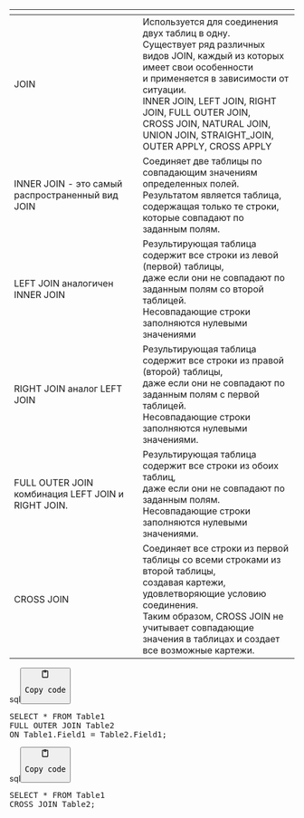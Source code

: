 <table>
<thead>
<tr>
<th></th>
<th></th>
</tr>
</thead>
<tbody>
<tr>
<td>JOIN</td>
<td>Используется для соединения двух таблиц в одну.<br>Существует ряд различных видов JOIN, каждый из которых имеет свои особенности<br>и применяется в зависимости от ситуации.<br>INNER JOIN, LEFT JOIN, RIGHT JOIN, FULL OUTER JOIN,<br>CROSS JOIN, NATURAL JOIN, UNION JOIN, STRAIGHT_JOIN, OUTER APPLY, CROSS APPLY</td>
</tr>
<tr>
<td>INNER JOIN - это самый распространенный вид JOIN</td>
<td>Соединяет две таблицы по совпадающим значениям определенных полей.<br>Результатом является таблица, содержащая только те строки,<br>которые совпадают по заданным полям.</td>
</tr>
<tr>
<td>LEFT JOIN аналогичен INNER JOIN</td>
<td>Результирующая таблица содержит все строки из левой (первой) таблицы,<br>даже если они не совпадают по заданным полям со второй таблицей.<br>Несовпадающие строки заполняются нулевыми значениями</td>
</tr>
<tr>
<td>RIGHT JOIN аналог LEFT JOIN</td>
<td>Результирующая таблица содержит все строки из правой (второй) таблицы,<br>даже если они не совпадают по заданным полям с первой таблицей.<br>Несовпадающие строки заполняются нулевыми значениями.</td>
</tr>
<tr>
<td>FULL OUTER JOIN комбинация LEFT JOIN и RIGHT JOIN.</td>
<td>Результирующая таблица содержит все строки из обоих таблиц,<br>даже если они не совпадают по заданным полям.<br>Несовпадающие строки заполняются нулевыми значениями.</td>
</tr>
<tr>
<td>CROSS JOIN</td>
<td>Cоединяет все строки из первой таблицы со всеми строками из второй таблицы,<br>создавая картежи, удовлетворяющие условию соединения.<br>Таким образом, CROSS JOIN не учитывает совпадающие<br>значения в таблицах и создает все возможные картежи.</td>
</tr>
</tbody>
</table>
<div class="code-element"><div class="lang-line"><text>sql</text><button class="copy-button" onclick="copyCode(this)"><svg aria-hidden="true" xmlns="http://www.w3.org/2000/svg" width="16" height="16" fill="none" viewBox="0 0 24 24"><path stroke="currentColor" stroke-linecap="round" stroke-linejoin="round" stroke-width="2" d="M15 4h3a1 1 0 0 1 1 1v15a1 1 0 0 1-1 1H6a1 1 0 0 1-1-1V5a1 1 0 0 1 1-1h3m0 3h6m-5-4v4h4V3h-4Z"/></svg><pre>Copy code</pre></button></div><div class="code"><div class="highlight"><pre><span></span><span class="k">SELECT</span><span class="w"> </span><span class="o">*</span><span class="w"> </span><span class="k">FROM</span><span class="w"> </span><span class="n">Table1</span>
<span class="k">FULL</span><span class="w"> </span><span class="k">OUTER</span><span class="w"> </span><span class="k">JOIN</span><span class="w"> </span><span class="n">Table2</span>
<span class="k">ON</span><span class="w"> </span><span class="n">Table1</span><span class="p">.</span><span class="n">Field1</span><span class="w"> </span><span class="o">=</span><span class="w"> </span><span class="n">Table2</span><span class="p">.</span><span class="n">Field1</span><span class="p">;</span>
</pre></div></div></div>

<div class="code-element"><div class="lang-line"><text>sql</text><button class="copy-button" onclick="copyCode(this)"><svg aria-hidden="true" xmlns="http://www.w3.org/2000/svg" width="16" height="16" fill="none" viewBox="0 0 24 24"><path stroke="currentColor" stroke-linecap="round" stroke-linejoin="round" stroke-width="2" d="M15 4h3a1 1 0 0 1 1 1v15a1 1 0 0 1-1 1H6a1 1 0 0 1-1-1V5a1 1 0 0 1 1-1h3m0 3h6m-5-4v4h4V3h-4Z"/></svg><pre>Copy code</pre></button></div><div class="code"><div class="highlight"><pre><span></span><span class="k">SELECT</span><span class="w"> </span><span class="o">*</span><span class="w"> </span><span class="k">FROM</span><span class="w"> </span><span class="n">Table1</span>
<span class="k">CROSS</span><span class="w"> </span><span class="k">JOIN</span><span class="w"> </span><span class="n">Table2</span><span class="p">;</span>
</pre></div></div></div>